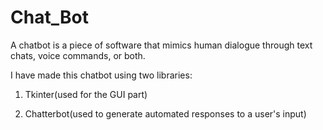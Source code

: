 # Chat_Bot
A chatbot is a piece of software that mimics
human dialogue through text chats,
voice commands, or both.

I have made this chatbot using two libraries:

1. Tkinter(used for the GUI part)

2. Chatterbot(used to generate automated responses to a user's input)


